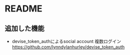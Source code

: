 # README

## 追加した機能

- devise_token_authによるsocial account 複数ログイン
https://github.com/lynndylanhurley/devise_token_auth
